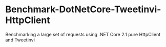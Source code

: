 # Benchmark-DotNetCore-Tweetinvi-HttpClient
Benchmarking a large set of requests using .NET Core 2.1 pure HttpClient and Tweetinvi
